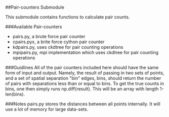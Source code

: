 ##Pair-counters Submodule

This submodule contains functions to calculate pair counts.

###Available Pair-counters
* pairs.py, a brute force pair counter
* cpairs.pyx, a brite force cython pair counter
* kdpairs.py, uses ckdtree for pair counting operations
* mpipairs.py, mpi implementation which uses ckdtree for pair counting operations

###Guidlines
All of the pair counters included here should have the same form of input and output. 
Namely, the result of passing in two sets of points, and a set of spatial separation 
"bin" edges, bins, should return the number of pairs with separations less than or equal to bins.
To get the true counts in bins, one then simply runs np.diff(result). This will be an 
array with length 1-len(bins).

###Notes
pairs.py stores the distances between all points internally. It will use a lot of 
memory for large data-sets. 

